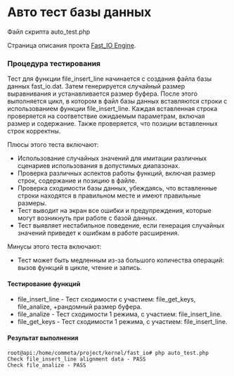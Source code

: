 # Авто тест базы данных


Файл скрипта auto_test.php

Страница описания прокта [Fast_IO Engine](https://github.com/commeta/fast_io).


### Процедура тестирования

Тест для функции file_insert_line начинается с создания файла базы данных fast_io.dat. Затем генерируется случайный размер выравнивания и устанавливается размер буфера. После этого выполняется цикл, в котором в файл базы данных вставляются строки с использованием функции file_insert_line. Каждая вставленная строка проверяется на соответствие ожидаемым параметрам, включая размер и содержание. Также проверяется, что позиции вставленных строк корректны.

Плюсы этого теста включают:
- Использование случайных значений для имитации различных сценариев использования в допустимых диапазонах.
- Проверка различных аспектов работы функций, включая размер строк, содержание и позицию в файле.
- Проверка сходимости базы данных, убеждаясь, что вставленные строки находятся в правильном месте и имеют правильные размеры.
- Тест выводит на экран все ошибки и предупреждения, которые могут возникнуть при работе с базой данных.
- Тест выявляет нестабильное поведение, если генерация случайных значений приведет к ошибкам в работе расширения.

Минусы этого теста включают:
- Тест может быть медленным из-за большого количества операций: вызов функций в цикле, чтение и запись.


#### Тестирование функций
- file_insert_line - Тест сходимости с участием: file_get_keys, file_analize, +рандомный размер буфера.
- file_analize - Тест сходимости 1 режима, с участием: file_insert_line.
- file_get_keys - Тест сходимости 1 режима, с участием: file_insert_line.



#### Результат выполнения
```
root@api:/home/commeta/project/kernel/fast_io# php auto_test.php 
Check file_insert_line alignment data - PASS
Check file_analize - PASS
```
